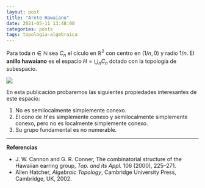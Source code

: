 ```yaml
---
layout: post
title: "Arete Hawaiano"
date: 2021-05-11 13:48:00 
categories: posts
tags: topologia-algebraica
---
```


Para toda $n \in \mathbb{N}$ sea $C_n$ el cículo en $\mathbb{R}^2$ con centro en $(1/n, 0)$ y radio $1/n$. El **anillo hawaiano** es el espacio $H = \bigcup_n C_n$ dotado con la topología de subespacio.

![](/blog/assets/images/anillo-hawaiano.png)



En esta publicación probaremos las siguientes propiedades interesantes de este espacio:

1. No es semilocalmente simplemente conexo.
2. El cono de $H$ es simplemente conexo y semilocalmente simplemente conexo, pero no es localmente simplemente conexo.
3. Su grupo fundamental es no numerable.

---

**Referencias**

* J. W. Cannon and G. R. Conner, The combinatorial structure of the Hawaiian earring group, *Top. and its Appl.* 106 (2000), 225–271.
* Allen Hatcher, *Algebraic Topology*, Cambridge University Press, Cambridge, UK, 2002.

